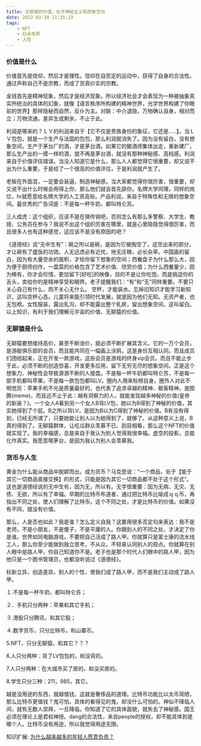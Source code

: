 ```yaml
---
title: 无聊猿的价值，在于神秘主义和想象空间
date: 2022-03-30 11:35:23
tags: 
    - NFT
    - 社会本质
    - 人性
---
```

<h3>价值是什么</h3>
价值首先是信仰，然后才是理性。信仰在自否定的运动中，获得了自身的合法性。通过声称自己不是宗教，而成了货真价实的宗教。

金钱首先是精神现象，然后才是经济现象。所以经济社会才会表现为一种被抽象真实所统治的具体的幻象，就像【语言秩序所构建的精神世界，光学世界构建了你眼前的世界】那样隐秘而自然，反仆为主。对联：中介退隐，万物确认自身，相对而立；万物流通，差异生成剩余，不止于此。

利润是哪来的？ＬＶ的利润来自于【它不仅是贵族身份的象征，它还是．．．】。当ＬＶ包包，就是一个生产与法国的包包，那么利润就消失了。因为没有留白，没有想象空间。生产于茅台厂的酒，才是茅台酒。如果它的酿酒师集体出走，重新建厂，那么生产出的一摸一样的酒，就不再是茅台酒，就没有那种神秘感、高档感。利润来自于价值评估错误。当没人知道它是什么，那么人人都觉得它很重要，却又说不出为什么重要，于是给了一个很高的价值评估，于是利润就产生了。

老板在外面混，一定要会装逼，制造神秘感，当大家都觉得你很厉害，很重要，却又说不出什么时候会用得上你，那么他们就会首先舔你。名牌大学同理，同样的岗位，hr就愿意给名牌大学的人工资高些。产品利润，来自于特殊性和无限的想象空间。最优秀的广告词是：不是每一杯牛奶，都叫特仑苏。

三人成虎：这个组织，应该不是在搞传销吧，否则怎么有那么多警察、大学生、教授、公务员在参与？我说不出这个组织厉害在哪里，就是心里隐隐觉得很厉害，而且很多人也有这种感觉，这应该不是没有原因的吧？

《道德经》说“无中生有”：碗之所以是碗，是因为它被掏空了，这空出来的部分，才让碗有了盛饭的功效。人无远虑必有近忧，地无庄稼，必长杂草。中国画的留白，因为有大量空余的面积，才给你留下想象的空间；西餐盘子为什么那么大，因为便于厨师创作，一盘菜的价格包含了艺术价值、欣赏价值；为什么西餐量少，因为稀有，你才会珍惜，更加留下[好吃]的映像，目的不是让你吃饱，而是挑逗你的舌头，卖给你的是精神享受和眼界。老子提醒我们：“有”和“无”同样重要。不要只关心自己有什么，而不关心无什么。 空杯，才能装水。忘掉旧知识才能学习新知识，这叫空杯心态。儿童将来能引领时代发展，就是因为他们无知。无资产者，也无包袱。女性服装，露出乳沟，却不能露出整个乳房，留出想象空间，这叫留白。以上知识，有利于我们理解元宇宙的价值、无聊猿的价值。

<h3>无聊猿是什么</h3>
无聊猿要想维持高价，甚至不断涨价，就必须不断扩展其含义。它的一万个会员，是游艇俱乐部的会员，而且能共同在一幅画上涂鸦，这是身份互相认同。而且成员们团结起来，正在开发一款游戏，这些会员是游戏的终身vip会员。而且不能止步于此，必须不断的创造惊喜，开发更多应用，留下无穷无尽的想象空间。正是这个想象力、神秘性会导致源源不断的人接盘。不是每一杯牛奶都叫特仑苏，不是每一部手机都叫苹果，不是每一款包包都叫LV。圈内人用来标榜自身，圈外人对此不明觉厉：苹果手机不光是质量最好的，也代表了追求卓越的精神、极客精神，是图腾(meme)，而且远不止于此：越有洞察力的人，就能发现越多神秘的价值(皇帝的新装？)。一个女人A看到另一个女人B背LV包，她以为B得到了神秘的价值，其实她得到了个屁。B之所以背LV，是因为B以为C得到了神秘的价值。B有没有得到，已经无所谓了，只要她能让别人以为她得到了，就够了。从这种意义上说，B真的得到了。无聊猿群体，让吃瓜群众羡慕不已、刮目相看，那么这个NFT的价值就实现了。我的幸福感，总是来自于我认为别人觉得我很幸福。虚空的投影，总能化作真实。我愿意喝茅台，是因为我认为别人会羡慕我。

<h3>货币与人生</h3>

黄金为什么能从商品中脱颖而出，成为货币？马克思说：“一个商品，处于【能于其它一切商品直接交换】的形式，只能是因为其它一切商品都不处于这个形式”。这也是道德经说的无中生有，因为无，所以有。无字很重要：因为无病、无灾、无债、无欲，所以有了幸福。早期的比特币布道者，通过把比特币比喻成ｑｑ币，再指出不同之处，使人们理解了比特币。这个不同之处，才是比特币的价值。如果没有不同，就没有价值。

那么，人是否也如此？我是谁？怎么定义自我？这要用很多否定句来表达：我不是老师，不是小朋友，不是傻子，不是平庸的人。你跟别人的不同之处，才决定了你是谁。世界如同电脑游戏，不要把自己活成了路人甲。你就算只是富士康的流水线工人，那么你至少能做到独立思考，不从众，不轻易认同别人的观点。你就算在别人眼中是路人甲，你自己知道你不是。老子也是那个时代人们眼中的路人甲，因为他只是一个图书管理员，也都没听说过《道德经》。

标新立异，创造差异。别人的个性，使我们成了路人甲，而不是我们主动成了路人甲。

１.不是每一杯牛奶，都叫特仑苏；

２．手机只分两种：苹果和其它手机；

３.港股只分腾讯，和其它股；

４.数字货币，只分比特币，和山寨币。

5.NFT，只分无聊猿，和其它？？？

6.人只分两种：背了LV包包的，和没背的。

7.人只分两种：在大城市买了房的，和没买房的。

8.学生只分三种：211，985，其它。

越是没用途的东西，就越值钱，这就是奢侈品的道理。比特币功能比以太币简陋，那么比特币更值钱？鬼可怕，具体的看得见的鬼，却没什么可怕的。神仙不降临人间，就有无数人崇拜，一旦降临，你知道了它的具体面貌，就失去了神秘感。国王必须在理论上是君权神授。dang的合法性，来自people的授权，却不能具体到是哪个人。比特币没有用途，所以我觉得用途无限。

知识扩展: [为什么越来越多的年轻人愿意负债？](https://www.zhihu.com/question/447468172/answer/2106517604)